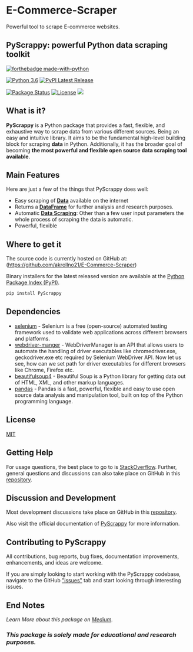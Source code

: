 # E-Commerce-Scraper
Powerful tool to scrape E-commerce websites.

## PyScrappy: powerful Python data scraping toolkit

[![forthebadge made-with-python](http://ForTheBadge.com/images/badges/made-with-python.svg)](https://www.python.org/)

[![Python 3.6](https://img.shields.io/badge/python-3.6-blue.svg)](https://www.python.org/downloads/release/python-360/)
[![PyPI Latest Release](https://img.shields.io/pypi/v/PyScrappy.svg)](https://pypi.org/project/PyScrappy/)

[![Package Status](https://img.shields.io/pypi/status/PyScrappy.svg)](https://pypi.org/project/PyScrappy/)
[![License](https://img.shields.io/pypi/l/PyScrappy.svg)](https://github.com/mldsveda/PyScrappy/blob/main/LICENSE)
![](https://img.shields.io/pypi/dm/PyScrappy)

## What is it?

**PyScrappy** is a Python package that provides a fast, flexible, and exhaustive way to scrape data from various different sources. Being an
easy and intuitive library. It aims to be the fundamental high-level building block for scraping **data** in Python. Additionally, it has the broader goal of becoming **the most powerful and flexible open source data scraping tool available**.

## Main Features

Here are just a few of the things that PyScrappy does well:

- Easy scraping of [**Data**](https://medium.com/analytics-vidhya/web-scraping-in-python-using-the-all-new-pyscrappy-5c136ed6906b) available on the internet
- Returns a [**DataFrame**](https://pandas.pydata.org/docs/reference/api/pandas.DataFrame.html) for further analysis and research purposes.
- Automatic [**Data Scraping**](https://medium.com/analytics-vidhya/web-scraping-in-python-using-the-all-new-pyscrappy-5c136ed6906b): Other than a few user input parameters the whole process of scraping the data is automatic.
- Powerful, flexible

## Where to get it

The source code is currently hosted on GitHub at:
(https://github.com/akrollno21/E-Commerce-Scraper)

Binary installers for the latest released version are available at the [Python
Package Index (PyPI)](https://pypi.org/project/PyScrappy/).

```sh
pip install PyScrappy
```

## Dependencies

- [selenium](https://www.selenium.dev/) - Selenium is a free (open-source) automated testing framework used to validate web applications across different browsers and platforms.
- [webdriver-manger](https://github.com/bonigarcia/webdrivermanager) - WebDriverManager is an API that allows users to automate the handling of driver executables like chromedriver.exe, geckodriver.exe etc required by Selenium WebDriver API. Now let us see, how can we set path for driver executables for different browsers like Chrome, Firefox etc.
- [beautifulsoup4](https://www.crummy.com/software/BeautifulSoup/bs4/doc/) - Beautiful Soup is a Python library for getting data out of HTML, XML, and other markup languages.
- [pandas](https://pandas.pydata.org/) - Pandas is a fast, powerful, flexible and easy to use open source data analysis and manipulation tool, built on top of the Python programming language.

## License

[MIT](https://github.com/mldsveda/PyScrappy/blob/main/LICENSE)

## Getting Help

For usage questions, the best place to go to is [StackOverflow](https://stackoverflow.com/questions/tagged/pyscrappy).
Further, general questions and discussions can also take place on GitHub in this [repository](https://github.com/mldsveda/PyScrappy).

## Discussion and Development

Most development discussions take place on GitHub in this [repository](https://github.com/mldsveda/PyScrappy).

Also visit the official documentation of [PyScrappy](https://pyscrappy.netlify.app/) for more information.

## Contributing to PyScrappy

All contributions, bug reports, bug fixes, documentation improvements, enhancements, and ideas are welcome.

If you are simply looking to start working with the PyScrappy codebase, navigate to the GitHub ["issues"](https://github.com/mldsveda/PyScrappy/issues) tab and start looking through interesting issues.

## End Notes

_Learn More about this package on [Medium](https://medium.com/analytics-vidhya/web-scraping-in-python-using-the-all-new-pyscrappy-5c136ed6906b)._

### **_This package is solely made for educational and research purposes._**
